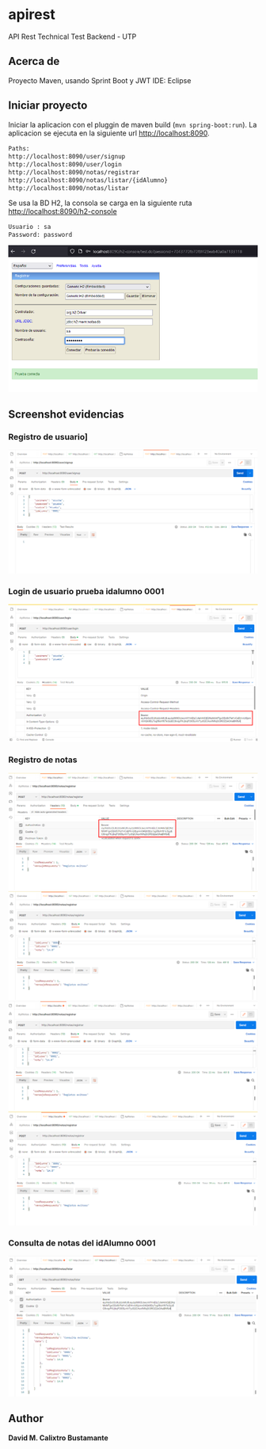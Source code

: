 # apirest
API Rest Technical Test Backend - UTP
## Acerca de
Proyecto Maven, usando Sprint Boot y JWT
IDE: Eclipse

## Iniciar proyecto
Iniciar la aplicacion con el pluggin de maven build (`mvn spring-boot:run`).
La aplicacion se ejecuta en la siguiente url [http://localhost:8090](http://localhost:8090).
```
Paths: 
http://localhost:8090/user/signup
http://localhost:8090/user/login
http://localhost:8090/notas/registrar
http://localhost:8090/notas/listar/{idAlumno}
http://localhost:8090/notas/listar
```

Se usa la BD H2, la consola se carga en la siguiente ruta [http://localhost:8090/h2-console](http://localhost:8090/h2-console)
```
Usuario : sa
Password: password
```

![Consola login H2](/document/Consola_login_H2.png)

## Screenshot evidencias

### Registro de usuario]
![Registro de usuario](/document/Screenshot_001.png)

### Login de usuario prueba idalumno 0001
![Login de usuario](/document/Screenshot_002.png)

### Registro de notas
![Registro de notas](/document/Screenshot_003.png)
![Registro de notas](/document/Screenshot_004.png)
![Registro de notas](/document/Screenshot_005.png)
![Registro de notas](/document/Screenshot_006.png)

### Consulta de notas del idAlumno 0001
![Login de usuario](/document/Screenshot_007.png)


## Author

**David M. Calixtro Bustamante**

